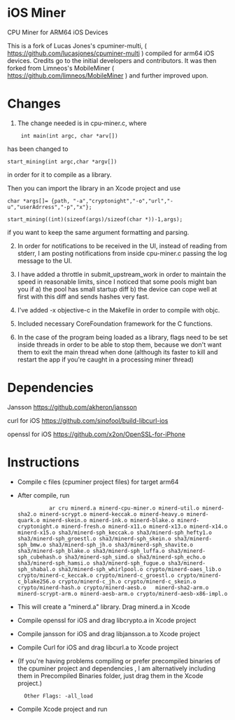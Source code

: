 # iOS Miner
CPU Miner for ARM64 iOS Devices

This is a fork of Lucas Jones's cpuminer-multi, ( https://github.com/lucasjones/cpuminer-multi ) compiled for arm64 iOS devices. Credits go to the initial developers and contributors. It was then forked from Limneos's MobileMiner ( https://github.com/limneos/MobileMiner ) and further improved upon.

# Changes

1) The change needed is in cpu-miner.c, where 
        
        int main(int argc, char *arv[])    

has been changed to 
        
    start_mining(int argc,char *argv[])
        
in order for it to compile as a library.

Then you can import the library in an Xcode project and use 

    char *args[]= {path, "-a","cryptonight","-o","url","-u","userAdrress","-p","x"};
    
    start_mining((int)(sizeof(args)/sizeof(char *))-1,args);
    
if you want to keep the same argument formatting and parsing.


2) In order for notifications to be received in the UI, instead of reading from stderr, I am posting notifications from inside cpu-miner.c passing the log message to the UI.

3) I have added a throttle in submit_upstream_work in order to maintain the speed in reasonable limits, since I noticed that some pools might ban you if a) the pool has small startup diff b) the device can cope well at first with this diff and sends hashes very fast.

4) I've added -x objective-c in the Makefile in order to compile with objc.

5) Included necessary CoreFoundation framework for the C functions.

6) In the case of the program being loaded as a library, flags need to be set inside threads in order to be able to stop them, because we don't want them to exit the main thread when done (although its faster to kill and restart the app if you're caught in a processing miner thread)

# Dependencies

Jansson
https://github.com/akheron/jansson

curl for iOS
https://github.com/sinofool/build-libcurl-ios

openssl for iOS
https://github.com/x2on/OpenSSL-for-iPhone



# Instructions

- Compile c files (cpuminer project files) for target arm64
- After compile, run 
                
                ar cru minerd.a minerd-cpu-miner.o minerd-util.o minerd-sha2.o minerd-scrypt.o minerd-keccak.o minerd-heavy.o minerd-quark.o minerd-skein.o minerd-ink.o minerd-blake.o minerd-cryptonight.o minerd-fresh.o minerd-x11.o minerd-x13.o minerd-x14.o minerd-x15.o sha3/minerd-sph_keccak.o sha3/minerd-sph_hefty1.o sha3/minerd-sph_groestl.o sha3/minerd-sph_skein.o sha3/minerd-sph_bmw.o sha3/minerd-sph_jh.o sha3/minerd-sph_shavite.o sha3/minerd-sph_blake.o sha3/minerd-sph_luffa.o sha3/minerd-sph_cubehash.o sha3/minerd-sph_simd.o sha3/minerd-sph_echo.o sha3/minerd-sph_hamsi.o sha3/minerd-sph_fugue.o sha3/minerd-sph_shabal.o sha3/minerd-sph_whirlpool.o crypto/minerd-oaes_lib.o crypto/minerd-c_keccak.o crypto/minerd-c_groestl.o crypto/minerd-c_blake256.o crypto/minerd-c_jh.o crypto/minerd-c_skein.o crypto/minerd-hash.o crypto/minerd-aesb.o   minerd-sha2-arm.o minerd-scrypt-arm.o minerd-aesb-arm.o crypto/minerd-aesb-x86-impl.o

- This will create a "minerd.a" library. Drag minerd.a in Xcode

- Compile openssl for iOS and drag libcrypto.a in Xcode project
- Compile jansson for iOS and drag libjansson.a to Xcode project
- Compile Curl for iOS and drag libcurl.a to Xcode project
- (If you're having problems compiling or prefer precompiled binaries of the cpuminer project and dependencies , I am alternatively including them in Precompiled Binaries folder, just drag them in the Xcode project.)
        
        Other Flags: -all_load 

- Compile Xcode project and run 



